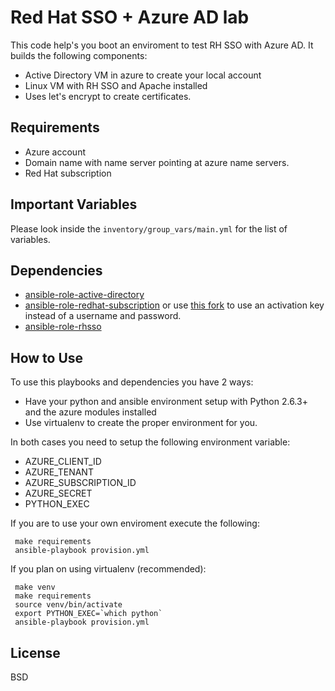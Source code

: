 Red Hat SSO + Azure AD lab
=========

This code help's you boot an enviroment to test RH SSO with Azure AD. It builds the following components:
  - Active Directory VM in azure to create your local account
  - Linux VM with RH SSO and Apache installed
  - Uses let's encrypt to create certificates.

Requirements
------------

  - Azure account
  - Domain name with name server pointing at azure name servers.
  - Red Hat subscription

Important Variables
--------------

Please look inside the `inventory/group_vars/main.yml` for the list of variables.

Dependencies
------------

  - [ansible-role-active-directory](https://github.com/sperreault/ansible-role-active-directory)
  - [ansible-role-redhat-subscription](https://github.com/openstack/ansible-role-redhat-subscription) or use [this fork](https://github.com/sperreault/ansible-role-redhat-subscription) to use an activation key instead of a username and password.
  - [ansible-role-rhsso](https://github.com/sperreault/ansible-role-rhsso)

How to Use
----------------

To use this playbooks and dependencies you have 2 ways: 
  - Have your python and ansible environment setup with Python 2.6.3+ and the azure modules installed 
  - Use virtualenv to create the proper environment for you.

In both cases you need to setup the following environment variable:
  - AZURE_CLIENT_ID
  - AZURE_TENANT
  - AZURE_SUBSCRIPTION_ID
  - AZURE_SECRET
  - PYTHON_EXEC

If you are to use your own enviroment execute the following:
```
 make requirements
 ansible-playbook provision.yml
```

If you plan on using virtualenv (recommended):
```
 make venv
 make requirements
 source venv/bin/activate
 export PYTHON_EXEC=`which python`
 ansible-playbook provision.yml
```

License
-------

BSD
